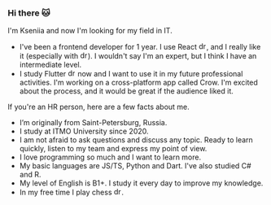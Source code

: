 ### Hi there 🐱

I'm Kseniia and now I'm looking for my field in IT. 

- I've been a frontend developer for 1 year. I use React <img src="https://user-images.githubusercontent.com/71008947/174482232-11c2b7b8-09c5-4e3e-a550-775d00339f0d.png" alt="drawing" width="15"/>, and I really like it (especially with <img src="https://user-images.githubusercontent.com/71008947/174479944-99f932a9-0120-4d12-893a-e60e4471f213.png" alt="drawing" width="15"/>). I wouldn't say I'm an expert, but I think I have an intermediate level.
- I study Flutter <img src="https://user-images.githubusercontent.com/71008947/174482202-c5acd0c3-9a5d-4415-bd64-f42347660f1a.png" alt="drawing" width="15"/> now and I want to use it in my future professional activities. I'm working on a cross-platform app called Crow. I'm excited about the process, and it would be great if the audience liked it.

If you're an HR person, here are a few facts about me.

- I’m originally from Saint-Petersburg, Russia. 
- I study at ITMO University since 2020.
- I am not afraid to ask questions and discuss any topic. Ready to learn quickly, listen to my team and express my point of view. 
- I love programming so much and I want to learn more.  
- My basic languages are JS/TS, Python and Dart. I've also studied C# and R.
- My level of English is B1+. I study it every day to improve my knowledge.
- In my free time I play chess <img src="https://user-images.githubusercontent.com/71008947/174480520-1b78dbba-8538-4630-a9bc-4e3a38b2a87d.png" alt="drawing" width="15"/>.

